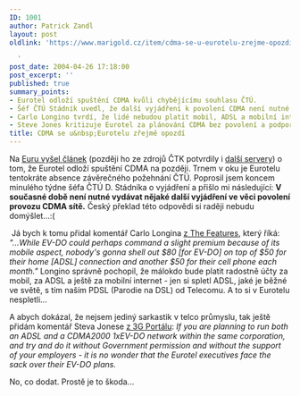 ```yaml
---
ID: 1001
author: Patrick Zandl
layout: post
oldlink: 'https://www.marigold.cz/item/cdma-se-u-eurotelu-zrejme-opozdi

  '
post_date: 2004-04-26 17:18:00
post_excerpt: ''
published: true
summary_points:
- Eurotel odloží spuštění CDMA kvůli chybějícímu souhlasu ČTÚ.
- Šéf ČTÚ Stádník uvedl, že další vyjádření k povolení CDMA není nutné.
- Carlo Longino tvrdí, že lidé nebudou platit mobil, ADSL a mobilní internet.
- Steve Jones kritizuje Eurotel za plánování CDMA bez povolení a podpory.
title: CDMA se u&nbsp;Eurotelu zřejmě opozdí
---
```


<p>
Na <A href="http://www.euro.cz/detail.jsp?id=60518" target=_blank>Euru vyšel článek</A> (později ho ze zdrojů ČTK potvrdily i <A href="http://mobil.idnes.cz/mobilni_komunikace/operatori/sluzby/sluzby_eurotel/eurotelodlozicdma040426.html" target=_blank>další servery</A>) o tom, že Eurotel odloží spuštění CDMA na později. Trnem v oku je Eurotelu tentokráte absence závěrečného požehnání ČTÚ. Poprosil jsem koncem minulého týdne šéfa ČTÚ D. Stádníka o vyjádření a přišlo mi následující: <STRONG>V současné době není nutné vydávat nějaké další vyjádření ve věci povolení provozu CDMA sítě.</STRONG> Český překlad této odpovědi si raději nebudu domýšlet...:(</p>

<p>
&#160;Já bych k tomu přidal komentář Carlo Longina <A href="http://www.thefeature.com/article?articleid=100475&amp;ref=954706" target=_blank>z The Features</A>, který říká: <EM>"...While EV-DO could perhaps command a slight premium because of its mobile aspect, nobody's gonna shell out $80 [for EV-DO] on top of $50 for their home [ADSL] connection and another $50 for their cell phone each month."</EM> Longino správně pochopil, že málokdo bude platit radostně účty za mobil, za ADSL a ještě za mobilní internet - jen si spletl ADSL, jaké je běžné ve světě, s tím naším PDSL (Parodie na DSL) od Telecomu. A to si v Eurotelu nespletli...</p>

<p>
A abych dokázal, že nejsem jediný sarkastik v telco průmyslu, tak ještě přidám komentář Steva Jonese <A href="http://www.the3gportal.com/3gpnews/archives/007204.html" target=_blank>z 3G Portálu</A>: <EM>If you are planning to run both an ADSL and a CDMA2000 1xEV-DO network within the same corporation, and try and do it without Government permission and without the support of your employers - it is no wonder that the Eurotel executives face the sack over their EV-DO plans.</EM> </p>

<p>
No, co dodat. Prostě je to škoda...</p>